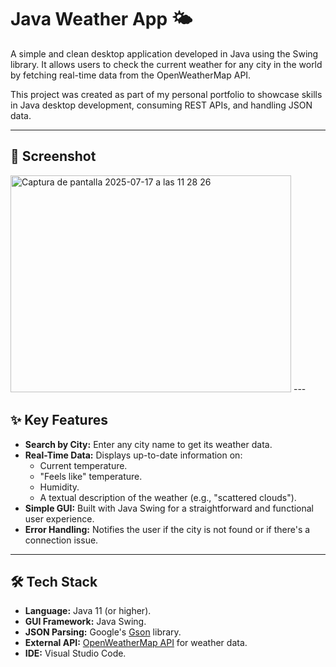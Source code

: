 # Java Weather App 🌤️

A simple and clean desktop application developed in Java using the Swing library. It allows users to check the current weather for any city in the world by fetching real-time data from the OpenWeatherMap API.

This project was created as part of my personal portfolio to showcase skills in Java desktop development, consuming REST APIs, and handling JSON data.

---
## 📸 Screenshot
<img width="449" height="347" alt="Captura de pantalla 2025-07-17 a las 11 28 26" src="https://github.com/user-attachments/assets/9a0bf523-1e43-42f9-ba9b-d07808c6d262" />
---

## ✨ Key Features

* **Search by City:** Enter any city name to get its weather data.
* **Real-Time Data:** Displays up-to-date information on:
    * Current temperature.
    * "Feels like" temperature.
    * Humidity.
    * A textual description of the weather (e.g., "scattered clouds").
* **Simple GUI:** Built with Java Swing for a straightforward and functional user experience.
* **Error Handling:** Notifies the user if the city is not found or if there's a connection issue.

---
## 🛠️ Tech Stack

* **Language:** Java 11 (or higher).
* **GUI Framework:** Java Swing.
* **JSON Parsing:** Google's [Gson](https://github.com/google/gson) library.
* **External API:** [OpenWeatherMap API](https://openweathermap.org/api) for weather data.
* **IDE:** Visual Studio Code.

